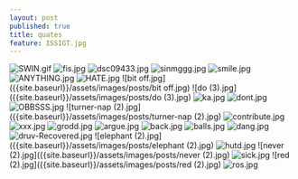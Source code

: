 ```yaml
---
layout: post
published: true
title: quates
feature: ISSIGT.jpg
---
```

![SWIN.gif]({{site.baseurl}}/assets/images/posts/SWIN.gif)
![fis.jpg]({{site.baseurl}}/assets/images/posts/fis.jpg)
![dsc09433.jpg]({{site.baseurl}}/assets/images/posts/dsc09433.jpg)
![sinmggg.jpg]({{site.baseurl}}/assets/images/posts/sinmggg.jpg)
![smile.jpg]({{site.baseurl}}/assets/images/posts/smile.jpg)
![ANYTHING.jpg]({{site.baseurl}}/assets/images/posts/ANYTHING.jpg)
![HATE.jpg]({{site.baseurl}}/assets/images/posts/HATE.jpg)
![bit off.jpg]({{site.baseurl}}/assets/images/posts/bit off.jpg)
![do (3).jpg]({{site.baseurl}}/assets/images/posts/do (3).jpg)
![ka.jpg]({{site.baseurl}}/assets/images/posts/ka.jpg)
![dont.jpg]({{site.baseurl}}/assets/images/posts/dont.jpg)
![OBBSSS.jpg]({{site.baseurl}}/assets/images/posts/OBBSSS.jpg)
![turner-nap (2).jpg]({{site.baseurl}}/assets/images/posts/turner-nap (2).jpg)
![contribute.jpg]({{site.baseurl}}/assets/images/posts/contribute.jpg)
![xxx.jpg]({{site.baseurl}}/assets/images/posts/xxx.jpg)
![grodd.jpg]({{site.baseurl}}/assets/images/posts/grodd.jpg)
![argue.jpg]({{site.baseurl}}/assets/images/posts/argue.jpg)
![back.jpg]({{site.baseurl}}/assets/images/posts/back.jpg)
![balls.jpg]({{site.baseurl}}/assets/images/posts/balls.jpg)
![dang.jpg]({{site.baseurl}}/assets/images/posts/dang.jpg)
![druv-Recovered.jpg]({{site.baseurl}}/assets/images/posts/druv-Recovered.jpg)
![elephant (2).jpg]({{site.baseurl}}/assets/images/posts/elephant (2).jpg)
![hutd.jpg]({{site.baseurl}}/assets/images/posts/hutd.jpg)
![never (2).jpg]({{site.baseurl}}/assets/images/posts/never (2).jpg)
![sick.jpg]({{site.baseurl}}/assets/images/posts/sick.jpg)
![red (2).jpg]({{site.baseurl}}/assets/images/posts/red (2).jpg)
![ros.jpg]({{site.baseurl}}/assets/images/posts/ros.jpg)
